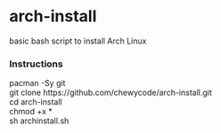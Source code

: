 # arch-install
basic bash script to install Arch Linux

<h3>Instructions</h3>
pacman -Sy git<br>
git clone https://github.com/chewycode/arch-install.git<br>
cd arch-install<br>
chmod +x *<br>
sh archinstall.sh<br>
